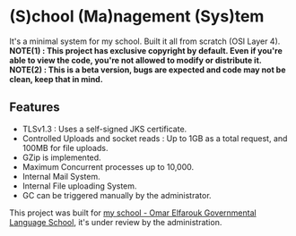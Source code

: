 # (S)chool (Ma)nagement (Sys)tem
It's a minimal system for my school. Built it all from scratch (OSI Layer 4).<br>
**NOTE(1) : This project has exclusive copyright by default. Even if you're able to view the code, you're not allowed to modify or distribute it.**<br>
**NOTE(2) : This is a beta version, bugs are expected and code may not be clean, keep that in mind.**

## Features
* TLSv1.3 : Uses a self-signed JKS certificate.
* Controlled Uploads and socket reads : Up to 1GB as a total request, and 100MB for file uploads.
* GZip is implemented.
* Maximum Concurrent processes up to 10,000.
* Internal Mail System.
* Internal File uploading System.
* GC can be triggered manually by the administrator.

This project was built for [my school - Omar Elfarouk Governmental Language School](https://web.facebook.com/ofels), it's under review by the administration.
